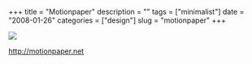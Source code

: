 +++
title = "Motionpaper"
description = ""
tags = ["minimalist"]
date = "2008-01-26"
categories = ["design"]
slug = "motionpaper"
+++


 

  <div id="screens-thumbs" class="clearfix">
    <div class="txt-center" id="design-submission"><a href="http://motionpaper.net/"><img id='bluga-thumbnail-1068' class='bluga-thumbnail large' src='//media.konigi.com/bluga/
wt47f281ddc3cfc_0.jpg'/></a></div>  
  </div>   
<p><a href="http://motionpaper.net/">http://motionpaper.net</a></p>




